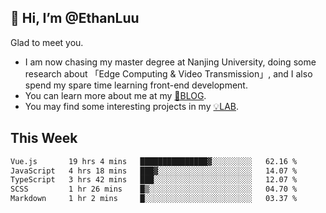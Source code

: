 ## 👋 Hi, I’m @EthanLuu

Glad to meet you.

- I am now chasing my master degree at Nanjing University, doing some research about 「Edge Computing & Video Transmission」, and I also spend my spare time learning front-end development.
- You can learn more about me at my [📝BLOG](https://blog.ethanloo.cn).
- You may find some interesting projects in my [💡LAB](https://lab.ethanloo.cn).

## This Week
<!--START_SECTION:waka-->

```txt
Vue.js       19 hrs 4 mins   ███████████████▓░░░░░░░░░   62.16 %
JavaScript   4 hrs 18 mins   ███▓░░░░░░░░░░░░░░░░░░░░░   14.07 %
TypeScript   3 hrs 42 mins   ███░░░░░░░░░░░░░░░░░░░░░░   12.07 %
SCSS         1 hr 26 mins    █▒░░░░░░░░░░░░░░░░░░░░░░░   04.70 %
Markdown     1 hr 2 mins     █░░░░░░░░░░░░░░░░░░░░░░░░   03.37 %
```

<!--END_SECTION:waka-->
